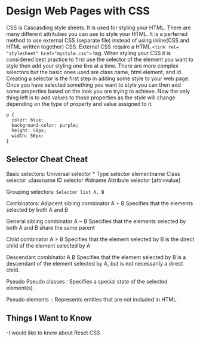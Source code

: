 # Design Web Pages with CSS
CSS is Cascasding style sheets. It is used for styling your HTML.  There are many different attritubes you can use to style your HTML.
It is a perferred method to use external CSS (separate file) instead of using inline(CSS and HTML written together) CSS. External CSS require
a HTML `<link rel= "stylesheet" href="mystyle.css">` tag. When styling your CSS it is considered best practice to first use the
 selector of the element you want to style then add your styling one line at a time. There are more complex selectors but the basic ones used are
class name, html element, and id. Creating a selector is the first step in adding some style to your web page. Once you have selected something you want
to style you can then add some properties based on the look you are trying to achieve. Now the only thing left is to add values to those
properties as the style will change depending on the type of property and value assigned to it.
```
p { 
  color: blue;
  background-color: purple;
  height: 50px;
  width: 50px;
}
```

## Selector Cheat Cheat
Basic selectors:
Universal selector *
Type selector elementname
Class selector .classname
ID selector #idname
Attribute selector [attr=value]

Grouping selectors:
`Selector list A, B`

Combinators:
Adjacent sibling combinator A + B
Specifies that the elements selected by both A and B

General sibling combinator A ~ B
Specifies that the elements selected by both A and B share the same parent

Child combinator A > B
Specifies that the element selected by B is the direct child of the element selected by A

Descendant combinator A B
Specifies that the element selected by B is a descendant of the element selected by A, but is not necessarily a direct child.

Pseudo
Pseudo classes :
Specifies a special state of the selected element(s).

Pseudo elements ::
Represents entities that are not included in HTML.

## Things I Want to Know 
-I would like to know about Reset CSS
